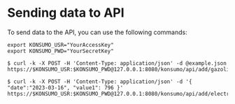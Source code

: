 # Sending data to API

To send data to the API, you can use the following commands:

```console
export KONSUMO_USR="YourAccessKey"
export KONSUMO_PWD="YourSecretKey"

$ curl -k -X POST -H 'Content-Type: application/json' -d @example.json https://$KONSUMO_USR:$KONSUMO_PWD@127.0.0.1:8080/konsumo/api/add/gazoline

$ curl -k -X POST -H 'Content-Type: application/json' -d '{ "date":"2023-03-16", "value1": 796 }' https://$KONSUMO_USR:$KONSUMO_PWD@127.0.0.1:8080/konsumo/api/add/electricity
```